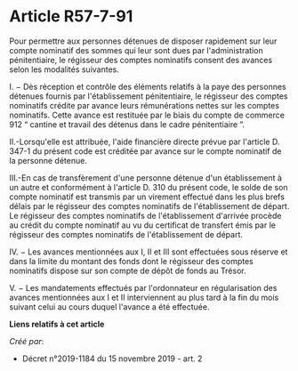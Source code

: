 # Article R57-7-91

Pour permettre aux personnes détenues de disposer rapidement sur leur compte nominatif des sommes qui leur sont dues par
l'administration pénitentiaire, le régisseur des comptes nominatifs consent des avances selon les modalités suivantes.

I. − Dès réception et contrôle des éléments relatifs à la paye des personnes détenues fournis par l'établissement
pénitentiaire, le régisseur des comptes nominatifs crédite par avance leurs rémunérations nettes sur les comptes nominatifs.
Cette avance est restituée par le biais du compte de commerce 912 “ cantine et travail des détenus dans le cadre
pénitentiaire ”.

II.-Lorsqu'elle est attribuée, l'aide financière directe prévue par l'article D. 347-1 du présent code est créditée par
avance sur le compte nominatif de la personne détenue.

III.-En cas de transfèrement d'une personne détenue d'un établissement à un autre et conformément à l'article D. 310 du
présent code, le solde de son compte nominatif est transmis par un virement effectué dans les plus brefs délais par le
régisseur des comptes nominatifs de l'établissement de départ. Le régisseur des comptes nominatifs de l'établissement
d'arrivée procède au crédit du compte nominatif au vu du certificat de transfert émis par le régisseur des comptes nominatifs
de l'établissement de départ.

IV. − Les avances mentionnées aux I, II et III sont effectuées sous réserve et dans la limite du montant des fonds dont le
régisseur des comptes nominatifs dispose sur son compte de dépôt de fonds au Trésor.

V. − Les mandatements effectués par l'ordonnateur en régularisation des avances mentionnées aux I et II interviennent au plus
tard à la fin du mois suivant celui au cours duquel l'avance a été effectuée.

**Liens relatifs à cet article**

_Créé par_:

  - Décret n°2019-1184 du 15 novembre 2019 - art. 2
